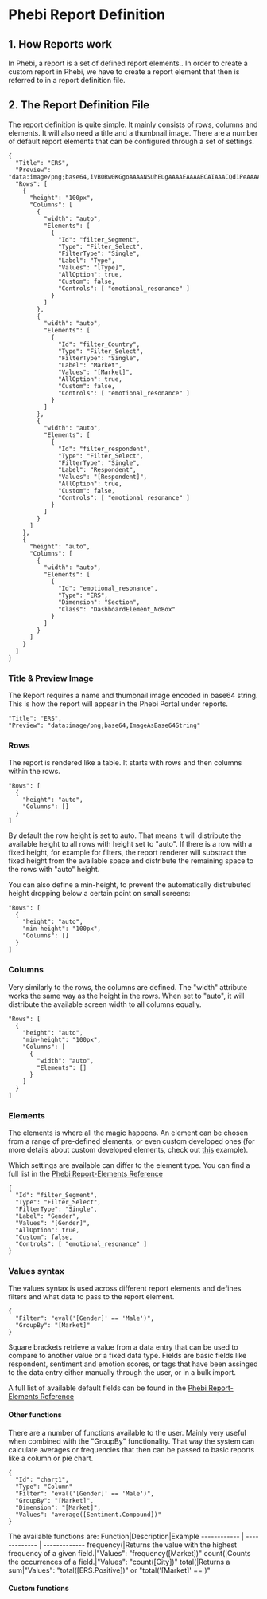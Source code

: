 # Phebi Report Definition

## 1. How Reports work

In Phebi, a report is a set of defined report elements.. In order to create a custom report in Phebi, we have to create a report element that then is referred to in a report definition file.

## 2. The Report Definition File

The report definition is quite simple. It mainly consists of rows, columns and elements. It will also need a title and a thumbnail image. There are a number of default report elements that can be configured through a set of settings.

```
{
  "Title": "ERS",
  "Preview": "data:image/png;base64,iVBORw0KGgoAAAANSUhEUgAAAAEAAAABCAIAAACQd1PeAAAAAXNSR0IArs4c6QAAAARnQU1BAACxjwv8YQUAAAAJcEhZcwAADsMAAA7DAcdvqGQAAAAMSURBVBhXY/j//z8ABf4C/qc1gYQAAAAASUVORK5CYII=",
  "Rows": [
    {
      "height": "100px",
      "Columns": [
        {
          "width": "auto",
          "Elements": [
            {
              "Id": "filter_Segment",
              "Type": "Filter_Select",
              "FilterType": "Single",
              "Label": "Type",
              "Values": "[Type]",
              "AllOption": true,
              "Custom": false,
              "Controls": [ "emotional_resonance" ]
            }
          ]
        },
        {
          "width": "auto",
          "Elements": [
            {
              "Id": "filter_Country",
              "Type": "Filter_Select",
              "FilterType": "Single",
              "Label": "Market",
              "Values": "[Market]",
              "AllOption": true,
              "Custom": false,
              "Controls": [ "emotional_resonance" ]
            }
          ]
        },
        {
          "width": "auto",
          "Elements": [
            {
              "Id": "filter_respondent",
              "Type": "Filter_Select",
              "FilterType": "Single",
              "Label": "Respondent",
              "Values": "[Respondent]",
              "AllOption": true,
              "Custom": false,
              "Controls": [ "emotional_resonance" ]
            }
          ]
        }
      ]
    },
    {
      "height": "auto",
      "Columns": [
        {
          "width": "auto",
          "Elements": [
            {
              "Id": "emotional_resonance",
              "Type": "ERS",
              "Dimension": "Section",
              "Class": "DashboardElement_NoBox"
            }
          ]
        }
      ]
    }
  ]
}
```

### Title & Preview Image

The Report requires a name and thumbnail image encoded in base64 string. This is how the report will appear in the Phebi Portal under reports. 

```
"Title": "ERS",
"Preview": "data:image/png;base64,ImageAsBase64String"
```

### Rows

The report is rendered like a table. It starts with rows and then columns within the rows.

```
"Rows": [
  {
    "height": "auto",
    "Columns": []
  }
]
```

By default the row height is set to auto. That means it will distribute the available height to all rows with height set to "auto". If there is a row with a fixed height, for example for filters, the report renderer will substract the fixed height from the available space and distribute the remaining space to the rows with "auto" height.

You can also define a min-height, to prevent the automatically distrubuted height dropping below a certain point on small screens:

```
"Rows": [
  {
    "height": "auto",
    "min-height": "100px",
    "Columns": []
  }
]
```

### Columns

Very similarly to the rows, the columns are defined. The "width" attribute works the same way as the height in the rows. When set to "auto", it will distribute the available screen width to all columns equally.

```
"Rows": [
  {
    "height": "auto",
    "min-height": "100px",
    "Columns": [
      {
        "width": "auto",
        "Elements": []
      }
    ]
  }
]
```

### Elements

The elements is where all the magic happens. An element can be chosen from a range of pre-defined elements, or even custom developed ones (for more details about custom developed elements, check out [this](https://github.com/Phebi-AI/charting-sample-1) example).

Which settings are available can differ to the element type. You can find a full list in the [Phebi Report-Elements Reference](#)

```
{
  "Id": "filter_Segment",
  "Type": "Filter_Select",
  "FilterType": "Single",
  "Label": "Gender",
  "Values": "[Gender]",
  "AllOption": true,
  "Custom": false,
  "Controls": [ "emotional_resonance" ]
}
```

### Values syntax

The values syntax is used across different report elements and defines filters and what data to pass to the report element.

```
{
  "Filter": "eval('[Gender]' == 'Male')",
  "GroupBy": "[Market]"
}
```

Square brackets retrieve a value from a data entry that can be used to compare to another value or a fixed data type. Fields are basic fields like respondent, sentiment and emotion scores, or tags that have been assinged to the data entry either manually through the user, or in a bulk import.

A full list of available default fields can be found in the [Phebi Report-Elements Reference](#)

#### Other functions

There are a number of functions available to the user. Mainly very useful when combined with the "GroupBy" functionality. That way the system can calculate averages or frequencies that then can be passed to basic reports like a column or pie chart.

```
{
  "Id": "chart1",
  "Type": "Column"
  "Filter": "eval('[Gender]' == 'Male')",
  "GroupBy": "[Market]",
  "Dimension": "[Market]",
  "Values": "average([Sentiment.Compound])"
}
```

The available functions are:
Function|Description|Example
------------ | ------------- | -------------
frequency(|Returns the value with the highest frequency of a given field.|"Values": "frequency([Market])"
count(|Counts the occurrences of a field.|"Values": "count([City])"
total(|Returns a sum|"Values": "total([ERS.Positive])" or "total('[Market]' == )"

#### Custom functions
